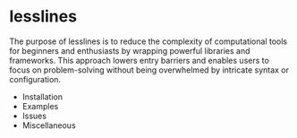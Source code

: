 # lesslines
The purpose of lesslines is to reduce the complexity of computational tools for beginners and enthusiasts by wrapping powerful libraries and frameworks. This approach lowers entry barriers and enables users to focus on problem-solving without being overwhelmed by intricate syntax or configuration.

+ Installation
+ Examples
+ Issues
+ Miscellaneous
